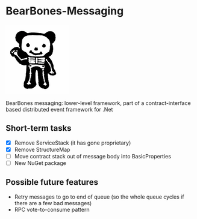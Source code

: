 BearBones-Messaging
===================

<img src="https://github.com/i-e-b/BearBones-Messaging/raw/master/bonebear.png" width="169" height="184"/>

BearBones messaging: lower-level framework, part of a contract-interface based distributed event framework for .Net

Short-term tasks
----------------

* [x] Remove ServiceStack (it has gone proprietary)
* [x] Remove StructureMap
* [ ] Move contract stack out of message body into BasicProperties
* [ ] New NuGet package

Possible future features
------------------------

* Retry messages to go to end of queue (so the whole queue cycles if there are a few bad messages)
* RPC vote-to-consume pattern
